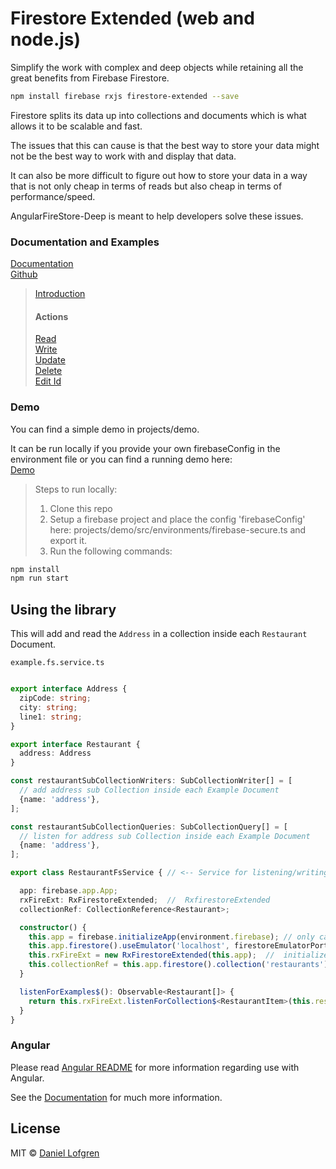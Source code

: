 # Firestore Extended (web and node.js)

Simplify the work with complex and deep objects while retaining all the great benefits from Firebase Firestore.

```bash
npm install firebase rxjs firestore-extended --save
```

Firestore splits its data up into collections and documents which is what allows it to be scalable and fast.

The issues that this can cause is that the best way to store your data might not be the best way to work with and display that data.

It can also be more difficult to figure out how to store your data in a way that is not only cheap in terms of reads but also cheap in terms
of performance/speed.

AngularFireStore-Deep is meant to help developers solve these issues.

### Documentation and Examples

[Documentation](https://angularfirestore-deep.web.app/docs/)
<br>
[Github](https://github.com/Tylder/angularfirestore-deep/tree/master/projects/angularfirestore-deep)


> [Introduction](https://angularfirestore-deep.web.app/docs/additional-documentation/introduction.html)
>
>
> #### Actions
> [Read](https://angularfirestore-deep.web.app/docs/additional-documentation/actions/read.html)
> <br>
> [Write](https://angularfirestore-deep.web.app/docs/additional-documentation/actions/write.html)
> <br>
> [Update](https://angularfirestore-deep.web.app/docs/additional-documentation/actions/update.html)
> <br>
> [Delete](https://angularfirestore-deep.web.app/docs/additional-documentation/actions/delete.html)
> <br>
> [Edit Id](https://angularfirestore-deep.web.app/docs/additional-documentation/actions/edit-id.html)

### Demo

You can find a simple demo in projects/demo.

It can be run locally if you provide your own firebaseConfig in the environment file or you can find a running demo here:
<br>
[Demo](https://angularfirestore-deep.web.app/demo/)

> Steps to run locally:
> <ol>
>    <li>Clone this repo</li>
>    <li>Setup a firebase project and place the config 'firebaseConfig' here: projects/demo/src/environments/firebase-secure.ts and export it.</li>
>    <li>Run the following commands:</li>
> </ol>
>

```bash
npm install
npm run start
```

## Using the library

This will add and read the `Address` in a collection inside each `Restaurant` Document.

``example.fs.service.ts``

```ts

export interface Address {
  zipCode: string;
  city: string;
  line1: string;
}

export interface Restaurant {
  address: Address
}

const restaurantSubCollectionWriters: SubCollectionWriter[] = [
  // add address sub Collection inside each Example Document
  {name: 'address'},
];

const restaurantSubCollectionQueries: SubCollectionQuery[] = [
  // listen for address sub Collection inside each Example Document
  {name: 'address'},
];

export class RestaurantFsService { // <-- Service for listening/writing to Firestore

  app: firebase.app.App;
  rxFireExt: RxFirestoreExtended;  //  RxfirestoreExtended
  collectionRef: CollectionReference<Restaurant>;

  constructor() {
    this.app = firebase.initializeApp(environment.firebase); // only call this once per application
    this.app.firestore().useEmulator('localhost', firestoreEmulatorPort);
    this.rxFireExt = new RxFirestoreExtended(this.app);  //  initialize RxFireStoreExtended with firestore
    this.collectionRef = this.app.firestore().collection('restaurants'); // AngularFirestoreCollectionRef to the example collection
  }

  listenForExamples$(): Observable<Restaurant[]> {
    return this.rxFireExt.listenForCollection$<RestaurantItem>(this.restaurantCollectionRef, restaurantSubCollectionQueries);
  }
}

```

### Angular

Please read [Angular README](projects/firestore-extended/src/lib/ngx/README.md) for more information regarding use with Angular.

See the [Documentation](https://angularfirestore-deep.web.app/docs/) for much more information.

## License

MIT © [Daniel Lofgren](mailto:lofgrendaniel@hotmail.com)
